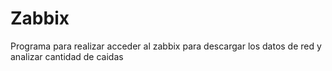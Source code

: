 # Zabbix
Programa para realizar acceder al zabbix para descargar los datos de red y analizar cantidad de caidas
